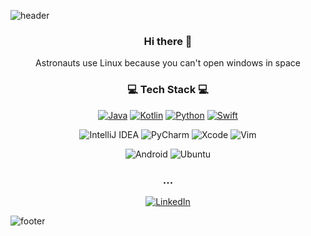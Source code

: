 ![header](https://capsule-render.vercel.app/api?type=slice&color=CFB991&height=300&section=header&text=Doyoon%20Kim&fontSize=90&animation=fadeIn&fontAlign=70&fontAlignY=25)

<div align=center>  

### Hi there 👋  
Astronauts use Linux because you can't open windows in space  

### 💻 Tech Stack 💻
<p>
  <a href="https://github.com/doyoonkim3312?tab=repositories&q=&type=&language=java&sort="><img alt="Java" src="https://img.shields.io/badge/java-%23ED8B00.svg?&style=for-the-badge&logo=java&logoColor=white"/></a>
  <a href="https://github.com/doyoonkim3312?tab=repositories&q=&type=&language=kotlin&sort="><img alt="Kotlin" src="https://img.shields.io/badge/kotlin-%230095D5.svg?&style=for-the-badge&logo=kotlin&logoColor=white"/></a>
  <a href="https://github.com/doyoonkim3312?tab=repositories&q=&type=&language=python&sort="><img alt="Python" src="https://img.shields.io/badge/python-%2314354C.svg?&style=for-the-badge&logo=python&logoColor=white"/></a>
  <a href="https://github.com/doyoonkim3312?tab=repositories&q=&type=&language=swift&sort="><img alt="Swift" src="https://img.shields.io/badge/swift-%23FA7343.svg?&style=for-the-badge&logo=swift&logoColor=white"/></a>
</p>  
<p>
  <img alt="IntelliJ IDEA" src="https://img.shields.io/badge/IntelliJIDEA-000000.svg?&style=for-the-badge&logo=intellij-idea&logoColor=white"/>
  <img alt="PyCharm" src="https://img.shields.io/badge/PyCharm-000000.svg?&style=for-the-badge&logo=PyCharm&logoColor=white"/>
  <img alt="Xcode" src="https://img.shields.io/badge/Xcode-007ACC?style=for-the-badge&logo=Xcode&logoColor=white"/>
  <img alt="Vim" src="https://img.shields.io/badge/VIM-%2311AB00.svg?&style=for-the-badge&logo=vim&logoColor=white"/>
</p>
<p>
  <img alt="Android" src="https://img.shields.io/badge/Android-3DDC84?style=for-the-badge&logo=android&logoColor=white" />
  <img alt="Ubuntu" src="https://img.shields.io/badge/Ubuntu-E95420?style=for-the-badge&logo=ubuntu&logoColor=white" />
</p>

### ...
<p>
  <a href="https://www.linkedin.com/in/doyoon3312/"><img alt="LinkedIn" src="https://img.shields.io/badge/linkedin-%230077B5.svg?&style=for-the-badge&logo=linkedin&logoColor=white"/></a>
</p>
</div>


![footer](https://capsule-render.vercel.app/api?section=footer&color=555960)
